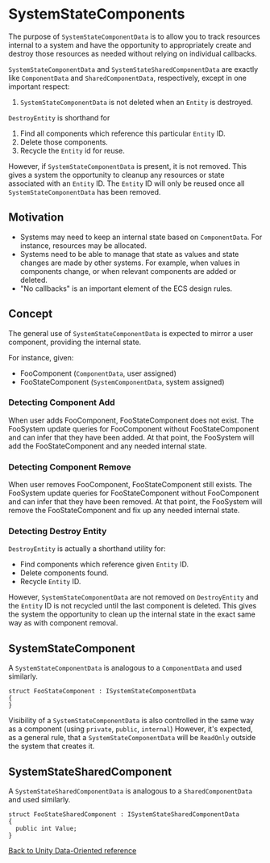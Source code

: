 # SystemStateComponents

The purpose of `SystemStateComponentData` is to allow you to track resources internal to a system and have the opportunity to appropriately create and destroy those resources as needed without relying on individual callbacks.

`SystemStateComponentData` and `SystemStateSharedComponentData` are exactly like `ComponentData` and `SharedComponentData`, respectively, except in one important respect:

1. `SystemStateComponentData` is not deleted when an `Entity` is destroyed.

`DestroyEntity` is shorthand for

1. Find all components which reference this particular `Entity` ID.
2. Delete those components.
3. Recycle the `Entity` id for reuse.

However, if `SystemStateComponentData` is present, it is not removed. This gives a system the opportunity to cleanup any resources or state associated with an `Entity` ID. The `Entity` ID will only be reused once all `SystemStateComponentData` has been removed.

## Motivation

- Systems may need to keep an internal state based on `ComponentData`. For instance, resources may be allocated. 
- Systems need to be able to manage that state as values and state changes are made by other systems. For example, when values in components change, or when relevant components are added or deleted.
- "No callbacks" is an important element of the ECS design rules.

## Concept

The general use of  `SystemStateComponentData` is expected to mirror a user component, providing the internal state.

For instance, given:
- FooComponent (`ComponentData`, user assigned)
- FooStateComponent (`SystemComponentData`, system assigned)

### Detecting Component Add

When user adds FooComponent, FooStateComponent does not exist. The FooSystem update queries for FooComponent without FooStateComponent and can infer that they have been added. At that point, the FooSystem will add the FooStateComponent and any needed internal state. 

### Detecting Component Remove

When user removes FooComponent, FooStateComponent still exists. The FooSystem update queries for FooStateComponent without FooComponent and can infer that they have been removed. At that point, the FooSystem will remove the FooStateComponent and fix up any needed internal state. 

### Detecting Destroy Entity

`DestroyEntity` is actually a shorthand utility for:

- Find components which reference given `Entity` ID.
- Delete components found.
- Recycle `Entity` ID.

However, `SystemStateComponentData` are not removed on `DestroyEntity` and the `Entity` ID is not recycled until the last component is deleted. This gives the system the opportunity to clean up the internal state in the exact same way as with component removal.

## SystemStateComponent

A `SystemStateComponentData` is analogous to a `ComponentData` and used similarly.

```
struct FooStateComponent : ISystemStateComponentData
{
}
```

Visibility of a `SystemStateComponentData` is also controlled in the same way as a component (using `private`, `public`, `internal`) However, it's expected, as a general rule, that a `SystemStateComponentData` will be `ReadOnly` outside the system that creates it.

## SystemStateSharedComponent

A `SystemStateSharedComponentData` is analogous to a `SharedComponentData` and used similarly.

```
struct FooStateSharedComponent : ISystemStateSharedComponentData
{
  public int Value;
}
```

[Back to Unity Data-Oriented reference](reference.md)

